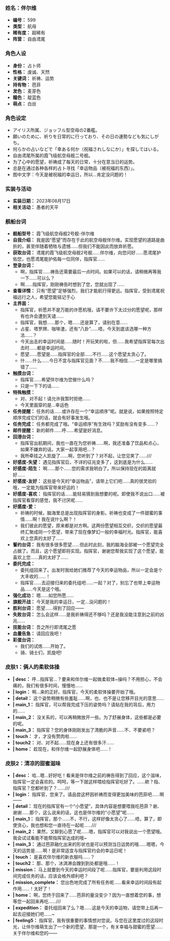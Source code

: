 ### 姓名：伴尔维
* **编号：** 599
* **类型：** 航母
* **稀有度：** 超稀有
* **阵营：** 自由鸢尾


### 角色人设
* **身份：** 占卜师
* **性格：** 虔诚、天然
* **关键词：** 祈祷、运势
* **持有物：** 芭菲
* **发色：** 麦芽色
* **瞳色：** 靛蓝色
* **萌点：** 白丝


### 角色设定
* アイリス所属、ジョッフル型空母の2番艦。
* 願いのために、祈りを日常的に行っており、その日の運勢なども気にしがち。
* 何らかの占いなどで「幸ある何か（祝福されしなにか）」を探してはいる。
* 自由鸢尾所属的霞飞级航空母舰二号舰。
* 为了心中的愿望，祈祷成了每天的日常，十分在意当日的运势。
* 总是在通过各种各样的占卜寻找「幸运物品（被祝福的东西）」。
* 图中文字：今天是被祝福的幸运日，所以…肯定没问题的！


### 实装与活动
* **实装日期：** 2023年08月17日
* **相关活动：** 愚者的天平


### 舰船台词
* **舰船型号：** 霞飞级航空母舰2号舰-伴尔维
* **自我介绍：** 我是因“愿望”而存在于此的航空母舰伴尔维。实现愿望的道路是曲折的，甚至伴随着牺牲与遗憾……但我们不能因此而放弃祈愿。
* **获取台词：** 鸢尾的霞飞级航空母舰2号舰……伴尔维，向您问好……愿鸢尾护佑您，也愿鸢尾能护佑每一位同伴，指挥官……
* **登录台词：**
  * 啊，指挥官……祷告还需要最后一点时间。如果可以的话，请稍微再等我一下……可以么？
  * 啊……指挥官，刚刚祷告时想到了您，您就出现了……
* **查看详情：** 只有“愿望”足够强烈，我们才能航行得更远。指挥官，受到鸢尾祝福远行之人，希望您能铭记于心
* **主界面：**
  * 指挥官，祈愿并不是万能的许愿机哦，请不要许下太过分的愿望呢，那样有也许会遭到天谴……
  * 指挥官，我想……那个，嗯……还是算了，请别在意……
  * 占星、塔罗牌、咖啡渣，还有“八卦”……唔，今天到底该选哪一种方法……？
  * 今天出击的幸运时间是……随时！开玩笑的啦，但……我希望指挥官每次出击时……都是幸运时间。
  * 愿望……愿望是……指挥官的全部……不行……这个愿望太贪心了。
  * 什……什么……今日不宜与指挥官见面？不……我不相信……一定是哪里搞错了……
* **触摸台词：**
  * 指挥官……希望伴尔维为您做什么吗？
  * 只是一下下的话……
* **特殊触摸：**
  * 对、对不起！请允许我暂时拒绝……
  * 今天里面穿的是...幸运色
* **任务提醒：** 任务的话……或许存在一个“幸运顺序”呢。就是说，如果按照特定顺序完成它们的话，就会有好事发生哦。
* **任务完成：** 任务都完成了哦。“幸运顺序”有生效吗？奖励有没有变多……？
* **邮件提醒：** 新的邮件……呼……希望是好消息。
* **回港台词：**
  * 指挥官出航期间，我也一直在为您祈祷……啊，我还准备了饮品和点心，如果不嫌弃的话，大家一起享用吧…？
  * 我所牵挂之人凯旋了……啊，您听到了？对不起，让您见笑了……///
* **好感度-失望：** 遇见指挥官后，不详的征兆变多了，这到底是为什么……
* **好感度-陌生：** 啊……那个……您的需求我明白了。所以保持现在的距离就好……
* **好感度-友好：** 这些是今天的“幸运物品”，请带上它们吧……真的很灵验的哦，一定能为指挥官带来好运的！
* **好感度-喜欢：** 指挥官的话……能轻易猜到我想要的呢。即使我不说出口……被指挥官看穿的感觉，我不讨厌呢……
* **好感度-爱：**
  * 祈祷的时候，脑海里总是出现指挥官的身影。祈祷也变成了一件甜蜜的事情……啊！我在说什么啊？！
  * 我们彼此的愿望，原来都是对方啊。这两份愿望相互交织，交织的愿望最终汇聚成同一个愿望，带来了现在像梦幻一般的幸福时光。指挥官，能喜欢上您真的太好了……
* **誓约台词：** 我有很多很多愿望……但此时此刻，我的脑海全部被一个愿望完全占据了。而且，这个愿望即将实现。指挥官，谢谢您帮我实现了这个愿望，能喜欢上您……真的太好了……
* **委托完成：**
  * 委托组回来了。出发时我给她们推荐了今天的幸运物品，所以一定会是个大丰收的……！
  * 指挥官……去迎接归来的委托组吧……一起？对了，别忘了也带上幸运物品……今天是这个哦。
* **强化成功：** 嗯……如您所愿……
* **旗舰开战：** 今天是我的幸运日，一定…没问题的！
* **胜利台词：** 愿望……得到了回应——
* **失败台词：** 怎么会这样……是我祈祷得还不够吗？还是我没能注意到之前的凶兆……
* **技能台词：** 吾之所行即鸢尾之愿
* **血量告急：** 请回应我吧！
* **彩蛋台词：**
  * 我们的试炼……开始了。
  * 骑、骑士们，凯旋吧!


### 皮肤1：俩人的柔软体操
* **| desc：** 呼…指挥官…？要来和伴尔维一起做柔软体~操吗？不用担心，不会痛的，我们有很多时间，慢慢地……
* **| login：** 啊…来的正好。指挥官，今天的柔软体操要开始了哦。
* **| detail：** 这个姿势稍微有些羞耻……啊，也、也不是让您移开目光的意思……
* **| main_1：** 指挥官，可以帮我完成下压的姿势吗？请贴在我的背后，用力的……
* **| main_2：** 没关系的，可以再稍微放开一些。为了舒展身体，这些都是必要的呢。
* **| main_3：** 指挥官？您的身体刚刚发出了清脆的声音……不、不要紧吧？
* **| touch：** 才，才没有赘肉啦……
* **| touch2：** 对、对不起……现在身上还有很多汗……
* **| home：** 趁现在，和伴尔维一起舒展身体吧……！


### 皮肤2：清凉的甜蜜滋味
* **| desc：** 哈…嗯…好好吃！看来是伴尔维之前的祷告得到了回应，这个滋味，指挥官一定会喜欢的。呵呵，等一下就这样喂给指挥官吃好了。……欸？指、指挥官？您都听到了？……///
* **| login：** 指挥官，您来了。请品尝这杯因祈祷而变得更加美味的芭菲吧……啊——
* **| detail：** 现在的指挥官有一个“小愿望”，具体内容是想要喂我吃芭菲？谢、谢谢……那个，这么说来的话，这也是伴尔维的“小愿望”呢……
* **| main_1：** 指挥官，那个……不，不行，这样好像太贪心了……唔，算了，即使贪心，我也想和您一直待在一起呢……///
* **| main_2：** 果然，又聊到心愿了呢……嗯，指挥官可以对我说出一个愿望哦。我会试试看能不能帮指挥官达成的哦~
* **| main_3：** 通过芭菲融化出来的形状也是可以预测当日运势的哦……嗯嗯，今天的运势是……啊！是非常适宜与指挥官约会的幸运日呢！
* **| touch：** 是喜欢伴尔维的新衣服吗……？
* **| touch2：** 那、那个，冰淇淋会蹭到到处都是哦……！
* **| mission：** 马上就要到今天的幸运时间段了呢……指挥官，要是利用这段时间完成任务的话，应该会格外顺利吧？
* **| mission_complete：** 您出色地完成了所有任务呢……看来幸运时间段有起作用……！太好了！
* **| home：** 啊，您终于回来了……芭菲的量没变少？因为一直想着您的事，想等您一起回来再吃……///
* **| expedition：** 委托组回来了么？嗯……这是今天的幸运物，请您带上后再一起去迎接她们吧……~
* **| feeling5：** 指挥官，我有很重要的事情想对您说。与您在这里度过的这段时光，让伴尔维萌生出了一个新的愿望，那是一个，有关幸福与甜蜜的愿望……关于伴尔维和您的——
